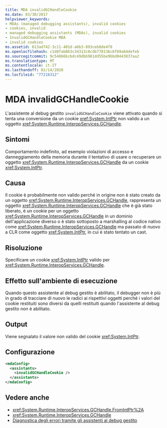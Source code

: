 ```yaml
---
title: MDA invalidGCHandleCookie
ms.date: 03/30/2017
helpviewer_keywords:
- MDAs (managed debugging assistants), invalid cookies
- cookies, invalid
- managed debugging assistants (MDAs), invalid cookies
- InvalidGCHandleCookie MDA
- invalid cookies
ms.assetid: 613ad742-3c11-401d-a6b3-893ceb8de4f8
ms.openlocfilehash: c1d8fab863c34313c0cdb778136c6f69a64defeb
ms.sourcegitcommit: 9c54866bcbdc49dbb981dd55be9bbd0443837aa2
ms.translationtype: MT
ms.contentlocale: it-IT
ms.lasthandoff: 02/14/2020
ms.locfileid: "77216312"
---
```

# <a name="invalidgchandlecookie-mda"></a>MDA invalidGCHandleCookie
L'assistente al debug gestito `invalidGCHandleCookie` viene attivato quando si tenta una conversione da un cookie <xref:System.IntPtr> non valido a un oggetto <xref:System.Runtime.InteropServices.GCHandle>.  
  
## <a name="symptoms"></a>Sintomi  
 Comportamento indefinito, ad esempio violazioni di accesso e danneggiamento della memoria durante il tentativo di usare o recuperare un oggetto <xref:System.Runtime.InteropServices.GCHandle> da un cookie <xref:System.IntPtr>.  
  
## <a name="cause"></a>Causa  
 Il cookie è probabilmente non valido perché in origine non è stato creato da un oggetto <xref:System.Runtime.InteropServices.GCHandle>, rappresenta un oggetto <xref:System.Runtime.InteropServices.GCHandle> che è già stato liberato, è un cookie per un oggetto <xref:System.Runtime.InteropServices.GCHandle> in un dominio dell'applicazione diverso o è stato sottoposto a marshalling al codice nativo come <xref:System.Runtime.InteropServices.GCHandle> ma passato di nuovo a CLR come oggetto <xref:System.IntPtr>, in cui è stato tentato un cast.  
  
## <a name="resolution"></a>Risoluzione  
 Specificare un cookie <xref:System.IntPtr> valido per <xref:System.Runtime.InteropServices.GCHandle>.  
  
## <a name="effect-on-the-runtime"></a>Effetto sull'ambiente di esecuzione  
 Quando questo assistente al debug gestito è abilitato, il debugger non è più in grado di tracciare di nuovo le radici ai rispettivi oggetti perché i valori del cookie restituiti sono diversi da quelli restituiti quando l'assistente al debug gestito non è abilitato.  
  
## <a name="output"></a>Output  
 Viene segnalato il valore non valido del cookie <xref:System.IntPtr>.  
  
## <a name="configuration"></a>Configurazione  
  
```xml  
<mdaConfig>  
  <assistants>  
    <invalidGCHandleCookie />  
  </assistants>  
</mdaConfig>  
```  
  
## <a name="see-also"></a>Vedere anche

- <xref:System.Runtime.InteropServices.GCHandle.FromIntPtr%2A>
- <xref:System.Runtime.InteropServices.GCHandle>
- [Diagnostica degli errori tramite gli assistenti al debug gestito](diagnosing-errors-with-managed-debugging-assistants.md)
